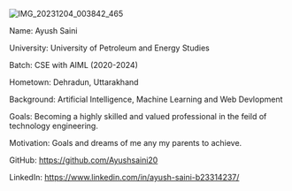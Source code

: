![IMG_20231204_003842_465](https://github.com/Ayushsaini20/devops-2024/assets/73630171/a0075f03-fe52-4816-acd9-85a482079f4e)

Name: Ayush Saini

University: University of Petroleum and Energy Studies

Batch: CSE with AIML (2020-2024)

Hometown: Dehradun, Uttarakhand

Background: Artificial Intelligence, Machine Learning and Web Devlopment 

Goals: Becoming a highly skilled and valued professional in the feild of technology engineering.

Motivation: Goals and dreams of me any my parents to achieve.

GitHub: https://github.com/Ayushsaini20

LinkedIn: https://www.linkedin.com/in/ayush-saini-b23314237/

